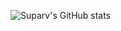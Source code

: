 ![Suparv's GitHub stats](https://github-readme-stats.vercel.app/api?username=Suparv&count_private=true)
